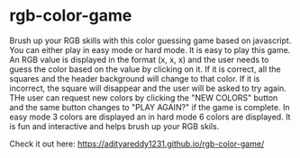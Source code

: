 # rgb-color-game

Brush up your RGB skills with this color guessing game based on javascript. You can either play in easy mode or hard mode. It is easy to play this game. An RGB value is displayed in the format (x, x, x) and the user needs to guess the color based on the value by clicking on it. If it is correct, all the squares and the header background will change to that color. If it is incorrect, the square will disappear and the user will be asked to try again. THe user can request new colors by clicking the "NEW COLORS" button and the same button changes to "PLAY AGAIN?" if the game is complete. In easy mode 3 colors are displayed an in hard mode 6 colors are displayed. It is fun and interactive and helps brush up your RGB skils.

Check it out here: https://adityareddy1231.github.io/rgb-color-game/
